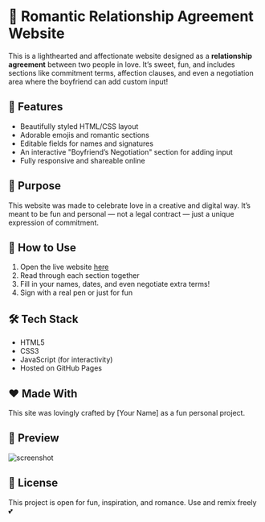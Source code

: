 # 💖 Romantic Relationship Agreement Website

This is a lighthearted and affectionate website designed as a **relationship agreement** between two people in love. It’s sweet, fun, and includes sections like commitment terms, affection clauses, and even a negotiation area where the boyfriend can add custom input!

## 🌟 Features

- Beautifully styled HTML/CSS layout
- Adorable emojis and romantic sections
- Editable fields for names and signatures
- An interactive "Boyfriend’s Negotiation" section for adding input
- Fully responsive and shareable online

## 🧠 Purpose

This website was made to celebrate love in a creative and digital way. It’s meant to be fun and personal — not a legal contract — just a unique expression of commitment.

## 🚀 How to Use

1. Open the live website [here](https://yourusername.github.io/repository-name/)
2. Read through each section together
3. Fill in your names, dates, and even negotiate extra terms!
4. Sign with a real pen or just for fun

## 🛠 Tech Stack

- HTML5
- CSS3
- JavaScript (for interactivity)
- Hosted on GitHub Pages

## ❤️ Made With

This site was lovingly crafted by [Your Name] as a fun personal project.

## 📸 Preview

![screenshot](screenshot.png)

## 📝 License

This project is open for fun, inspiration, and romance. Use and remix freely 💕



